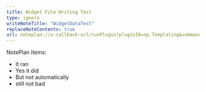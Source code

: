 ```yaml
---
title: Widget File Writing Test
type: ignore 
writeNoteTitle: "WidgetDataTest"
replaceNoteContents: true
url: noteplan://x-callback-url/runPlugin?pluginID=np.Templating&command=templateRunner&arg0=Widget%20File%20Writing%20Test&arg1=false&arg2=taskCount%3D3
---
```

NotePlan Items:
* It ran
* Yes it did
* But not automatically
* still not bad
